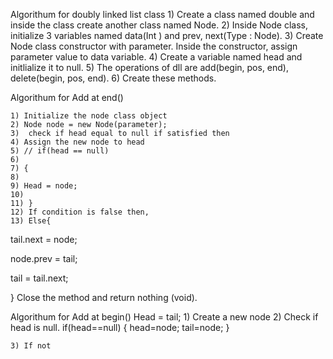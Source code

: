 Algorithum for doubly linked list class
	1) Create a class named double and inside the class create another class named Node.
	2) Inside Node class, initialize 3 variables named data(Int ) and prev, next(Type : Node).
	3) Create Node class constructor with parameter. Inside the constructor, assign parameter value to data variable.
	4) Create a variable named head and initlialize it to null.
	5) The operations of dll are add(begin, pos, end), delete(begin, pos, end).
	6) Create these methods.

Algorithum for Add at end()

	1) Initialize the node class object
	2) Node node = new Node(parameter);
	3)  check if head equal to null if satisfied then
	4) Assign the new node to head
	5) // if(head == null)
	6)
	7) {
	8)
	9) Head = node;
	10)
	11) }
	12) If condition is false then,
	13) Else{

 tail.next    =  node;

 node.prev  =  tail;

tail = tail.next;

}
Close the method and return nothing (void).

Algorithum for Add at begin()
Head = tail;
	1) Create a new node 
	2) Check if head is null. 
	if(head==null)
	{
	head=node;
	tail=node;
	}
	
	3) If not  
